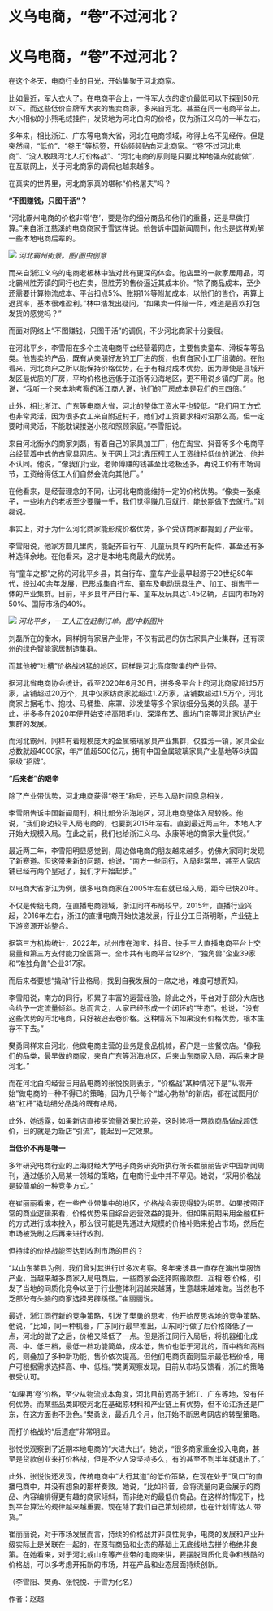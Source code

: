 # 义乌电商，“卷”不过河北？

# 义乌电商，“卷”不过河北？

在这个冬天，电商行业的目光，开始集聚于河北商家。

比如最近，军大衣火了。在电商平台上，一件军大衣的定价最低可以下探到50元以下。而这些低价白牌军大衣的售卖商家，多来自河北。甚至在同一电商平台上，大小相似的小熊毛绒挂件，发货地为河北白沟的价格，仅为浙江义乌的一半左右。

多年来，相比浙江、广东等电商大省，河北在电商领域，称得上名不见经传。但是突然间，“低价”、“卷王”等标签，开始频频贴向河北商家。“‘卷’不过河北电商”、“没人敢跟河北人打价格战”、“河北电商的原则是只要比种地强点就能做”，在互联网上，关于河北商家的调侃也越来越多。

在真实的世界里，河北商家真的堪称“价格屠夫”吗？

**“不图赚钱，只图干活”？**

“河北霸州电商的价格非常‘卷’，要是你的细分商品和他们的重叠，还是早做打算。”来自浙江慈溪的电商商家于雪这样说。他告诉中国新闻周刊，他也是这样劝解一些本地电商后辈的。

![](https://inews.gtimg.com/news_bt/OSPubNIflt2tWyThYAM0TjwsVYVo8J2JFG_5TRI_I1-6gAA/1000)
_河北霸州街景。图/图虫创意_

而来自浙江义乌的电商老板林中浩对此有更深的体会。他店里的一款家居用品，河北霸州胜芳镇的同行也在卖，但胜芳的售价逼近其成本价。“除了商品成本，至少还需要计算物流成本、平台扣点5%、账期1%等附加成本，以他们的售价，再算上退货率，基本很难盈利。”林中浩发出疑问，“如果卖一件赔一件，难道是喜欢打包发货的感觉吗？”

而面对网络上“不图赚钱，只图干活”的调侃，不少河北商家十分委屈。

在河北平乡，李雪阳在多个主流电商平台经营着网店，主要售卖童车、滑板车等品类。他售卖的产品，既有从亲朋好友的工厂进的货，也有自家小工厂组装的。在他看来，河北商户之所以能保持价格优势，在于有相对成本优势。因为即使是县城开发区最优质的厂房，平均价格也远低于江浙等沿海地区，更不用说乡镇的厂房。他说，“我听一个来本地考察的浙江商人说，他们的厂房成本是我们的三四倍。”

此外，相比浙江、广东等电商大省，河北的整体工资水平也较低。“我们用工方式也非常灵活，因为很多女工来自附近村子，她们对工资要求相对没那么高，但一定要时间灵活，不能耽误接送小孩和照顾家庭。”李雪阳说。

来自河北衡水的商家刘磊，有着自己的家具加工厂，他在淘宝、抖音等多个电商平台经营着中式仿古家具网店。关于网上河北靠压榨工人工资维持低价的说法，他并不认同。他说，“像我们行业，老师傅赚的钱甚至比老板还多。再说工价有市场调节，工资给得低工人们自然会流向其他厂。”

在他看来，是经营理念的不同，让河北电商能维持一定的价格优势。“像卖一张桌子，一些地方的老板至少要赚一千，我们觉得赚几百就行，能长期做下去就行。”刘磊说。

事实上，对于为什么河北商家能形成价格优势，多个受访商家都提到了产业带。

李雪阳说，他家方圆几里内，能配齐自行车、儿童玩具车的所有配件，甚至还有多种选择余地。在他看来，这才是本地电商最大的优势。

有“童车之都”之称的河北平乡县，其自行车、童车产业最早起源于20世纪80年代，经过40余年发展，已形成集自行车、童车及电动玩具生产、加工、销售于一体的产业集群。目前，平乡县年产自行车、童车及玩具达1.45亿辆，占国内市场的50%、国际市场的40%。

![](https://inews.gtimg.com/news_bt/OSraTbnOe9Q05SjBXY5hGunfLMvzML2ieDeCtmvLnvaUgAA/1000)
_河北平乡，一工人正在赶制订单。图/中新图片_

刘磊所在的衡水，同样拥有家居产业带，不仅有武邑的仿古家具产业集群，还有深州的绿色智能家居制造集群。

而其他被“吐槽”价格战凶猛的地区，同样是河北高度聚集的产业带。

据河北省电商协会统计，截至2020年6月30日，拼多多平台上的河北商家超过5万家，店铺超过20万个，其中仅家纺商家就超过1.2万家，店铺数超过1.5万个，河北商家占据毛巾、抱枕、马桶垫、床罩、沙发垫等多个家纺细分品类的头部。基于此，拼多多在2020年便开始支持高阳毛巾、深泽布艺、廊坊门帘等河北家纺产业集群的发展。

而河北霸州，同样有着规模庞大的金属玻璃家具产业集群，仅胜芳一镇，家具企业总数就超4000家，年产值超500亿元，拥有中国金属玻璃家具产业基地等6块国家级“招牌”。

**“后来者”的艰辛**

除了产业带优势，河北电商获得“卷王”称号，还与入局时间息息相关。

李雪阳告诉中国新闻周刊，相比部分沿海地区，河北电商整体入局较晚。他说，“我们身边较早入局电商的，也要到2015年左右。直到最近两三年，本地人才开始大规模入局。在此之前，我们也给浙江义乌、永康等地的商家大量供货。”

最近两三年，李雪阳明显感觉到，周边做电商的朋友越来越多。仿佛大家同时发现了新赛道。但这带来新的问题，他说，“南方一些同行，入局非常早，甚至人家店铺已经有两个皇冠了，我们才开始起步。”

以电商大省浙江为例，很多电商商家在2005年左右就已经入局，距今已快20年。

不仅是传统电商，在直播电商领域，浙江同样布局较早。2015年，直播行业兴起，2016年左右，浙江的直播电商开始快速发展，行业分工日渐明晰，产业链上下游资源开始整合。

据第三方机构统计，2022年，杭州市在淘宝、抖音、快手三大直播电商平台上交易量和第三方支付能力全国第一。全市共有电商平台128个，“独角兽”企业39家和“准独角兽”企业317家。

而后来者要想“撬动”行业格局，找到自我发展的一席之地，难度可想而知。

李雪阳说，南方的同行，积累了丰富的运营经验，除此之外，平台对于部分大店也会给予一定流量倾斜。总而言之，人家已经形成一个闭环的“生态”。他说，“没有这些优势的河北电商，只好被迫去卷价格。这种情况下如果没有价格优势，根本生存不下去。”

樊勇同样来自河北，他做电商主营的业务是食品机械，客户是一些餐饮店。“像我们的品类，最早做的商家，来自广东等沿海地区，后来山东商家入局，再后来才是河北。”

而在河北白沟经营日用品电商的张悦悦则表示，“价格战”某种情况下是“从零开始”做电商的一种不得已的策略，因为几乎每个“雄心勃勃”的新店，都在试图用价格“杠杆”撬动细分品类的既有格局。

此外，她透露，如果新店直接买流量效果比较差，这时候将一两款商品做成超低价，目的就是为新店“引流”，能起到一定效果。

**当低价不再是唯一**

多年研究电商行业的上海财经大学电子商务研究所执行所长崔丽丽告诉中国新闻周刊，通过低价入局某一领域的策略，在电商行业中并不罕见。她说，“采用价格战是较简单的一种竞争方式。”

在崔丽丽看来，在一些产业带集中的地区，价格战会表现得较为明显。如果按照正常的商业逻辑来看，价格优势来自综合运营效益的提升。但如果前期采用金融杠杆的方式进行成本投入，那么很可能是先通过大规模的价格补贴来抢占市场，然后在市场被洗刷之后再来进行收割。

但持续的价格战能否达到收割市场的目的？

“以山东某县为例，我们曾对其进行过多次考察。多年来该县一直存在演出类服饰产业，当越来越多商家入局电商后，一些商家会选择照搬款型、互相‘卷’价格，引发了当地的同质化竞争以至于行业整体利润越来越薄，生意越来越难做。当然也不乏部分有头脑的商家选择另辟蹊径。”崔丽丽说。

最近，浙江同行新的竞争策略，引发了樊勇的思考，他开始反思各地的竞争策略。他说，“比如，同一种机器，广东同行最早推出，山东同行做了后价格降低了一点，河北的做了之后，价格又降低了一点。但是浙江同行入局后，将机器细化成高、中、低三档，最低一档功能简单，成本低，售价也低于河北的，而中档和高档的，则叠加了多种新功能，售价依次提高。但他们电商页面则显示最低档价格，用户可根据需求选择高、中、低档。”樊勇观察发现，目前从市场反馈看，浙江的策略很受认可。

“如果再‘卷’价格，至少从物流成本角度，河北目前远高于浙江、广东等地，没有任何优势。而某些品类即使河北在基础原材料和产业链上有优势，但不论江浙还是广东，在这方面也不逊色。”樊勇说，最近几个月，他开始不断思考网店的转型策略。

而打价格战的“后遗症”非常明显。

张悦悦观察到了近期本地电商的“大进大出”。她说，“很多商家重金投入电商，甚至是贷款创业来打价格战，但是不少人没坚持多久，有的甚至不到半年就退出了。”

此外，张悦悦还发现，传统电商中“大行其道”的低价策略，在现在处于“风口”的直播电商中，并没有想象的那样奏效。她说，“比如抖音，会将流量向更会展示的商品、内容编排得更有趣的商家倾斜，而非绝对的最低价商品。在这样的情况下，找到平台算法的规律越来越重要。现在除了我们自己策划视频，也在计划请‘达人’带货。”

崔丽丽说，对于市场发展而言，持续的价格战并非良性竞争，电商的发展和产业升级实际上是关联在一起的，在原有商品和业态的基础上无底线地去拼价格绝非良策。在她看来，对于河北或山东等产业带的电商来讲，要摆脱同质化竞争和残酷的价格战，可以多考虑开拓新的市场，并在产品和业态层面持续创新。

（李雪阳、樊勇、张悦悦、于雪为化名）

作者：赵越

